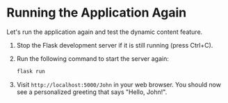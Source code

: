 # Running the Application Again

Let's run the application again and test the dynamic content feature.

1. Stop the Flask development server if it is still running (press Ctrl+C).

2. Run the following command to start the server again:

   ```bash
   flask run
   ```

3. Visit `http://localhost:5000/John` in your web browser. You should now see a personalized greeting that says "Hello, John!".
